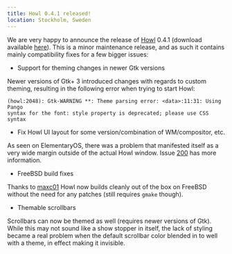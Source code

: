 ```yaml
---
title: Howl 0.4.1 released!
location: Stockholm, Sweden
---
```


We are very happy to announce the release of [Howl](http://howl.io/) 0.4.1
(download available [here](/getit.html)). This is a minor maintenance release,
and as such it contains mainly compatibility fixes for a few bigger issues:

- Support for theming changes in newer Gtk versions

Newer versions of Gtk+ 3 introduced changes with regards to custom theming,
resulting in the following error when trying to start Howl:

```
(howl:2048): Gtk-WARNING **: Theme parsing error: <data>:11:31: Using Pango
syntax for the font: style property is deprecated; please use CSS syntax
```

- Fix Howl UI layout for some version/combination of WM/compositor, etc.

As seen on ElementaryOS, there was a problem that manifested itself as a very
wide margin outside of the actual Howl window. Issue
[200](https://github.com/howl-editor/howl/issues/200) has more information.

- FreeBSD build fixes

Thanks to [maxc01](https://github.com/maxc01) Howl now builds cleanly out of the
box on FreeBSD without the need for any patches (still requires `gmake` though).

- Themable scrollbars

Scrollbars can now be themed as well (requires newer versions of Gtk). While
this may not sound like a show stopper in itself, the lack of styling became a
real problem when the default scrollbar color blended in to well with a theme,
in effect making it invisible.

